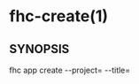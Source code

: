 fhc-create(1)
=============
## SYNOPSIS

 fhc app create --project=<project> --title=<title> [--template=<template>] [--repo=<repo>] [--branch=<branch>]

## EXAMPLES

  fhc app create --project=1a2b3c --title=My New App --type=cloud_nodejs                                Creates a new hybrid app from template
  fhc app create --project=1a2b3c --title=My New App --repo=git:///some.com/repo.git --branch=master    Creates a new hybrid app from a git repo


## OPTIONS

  --title, -t  A title for your app                                                            [required]
  --template   Template of your app - e.g. hello_world_mbaas_instance. See fhc templates apps  [default: "hello_world_mbaas_instance"]
  --repo       Repository to clone your app from                                             
  --branch     Git branch to clone from                                                      

## DESCRIPTION

Creates an application.

